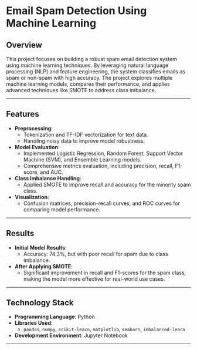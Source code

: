 # Email Spam Detection Using Machine Learning

## Overview
This project focuses on building a robust spam email detection system using machine learning techniques. By leveraging natural language processing (NLP) and feature engineering, the system classifies emails as spam or non-spam with high accuracy. The project explores multiple machine learning models, compares their performance, and applies advanced techniques like SMOTE to address class imbalance.

---

## Features
- **Preprocessing**: 
  - Tokenization and TF-IDF vectorization for text data.
  - Handling noisy data to improve model robustness.
- **Model Evaluation**:
  - Implemented Logistic Regression, Random Forest, Support Vector Machine (SVM), and Ensemble Learning models.
  - Comprehensive metrics evaluation, including precision, recall, F1-score, and AUC.
- **Class Imbalance Handling**:
  - Applied SMOTE to improve recall and accuracy for the minority spam class.
- **Visualization**:
  - Confusion matrices, precision-recall curves, and ROC curves for comparing model performance.

---

## Results
- **Initial Model Results**: 
  - Accuracy: 74.3%, but with poor recall for spam due to class imbalance.
- **After Applying SMOTE**:
  - Significant improvement in recall and F1-scores for the spam class, making the model more effective for real-world use cases.

---

## Technology Stack
- **Programming Language**: Python
- **Libraries Used**:
  - `pandas`, `numpy`, `scikit-learn`, `matplotlib`, `seaborn`, `imbalanced-learn`
- **Development Environment**: Jupyter Notebook

---


